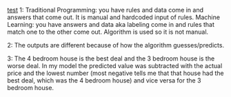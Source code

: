 [test](https://caitlin0806.github.io/responses/)
1: Traditional Programming: you have rules and data come in and answers that come out. It is manual and hardcoded input of rules. 
Machine Learning: you have answers and data aka labeling come in and rules that match one to the other come out. Algorithm is used so it is not manual. 

2: The outputs are different because of how the algorithm guesses/predicts. 

3: The 4 bedroom house is the best deal and the 3 bedroom house is the worse deal. In my model the predicted value was subtracted with the actual price and the lowest number (most negative tells me that that house had the best deal, which was the 4 bedroom house) and vice versa for the 3 bedroom house.
